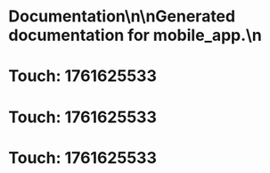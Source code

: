 # Documentation\n\nGenerated documentation for mobile_app.\n

# Touch: 1761625533

# Touch: 1761625533

# Touch: 1761625533
